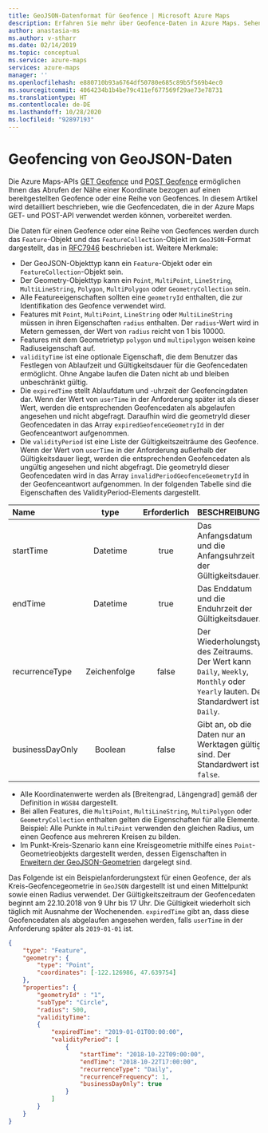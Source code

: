 ```yaml
---
title: GeoJSON-Datenformat für Geofence | Microsoft Azure Maps
description: Erfahren Sie mehr über Geofence-Daten in Azure Maps. Sehen Sie, wie die GET Geofence- und POST Geofence-APIs beim Abrufen der Position von Koordinaten relative zu einem Geofence verwendet werden.
author: anastasia-ms
ms.author: v-stharr
ms.date: 02/14/2019
ms.topic: conceptual
ms.service: azure-maps
services: azure-maps
manager: ''
ms.openlocfilehash: e880710b93a6764df50780e685c89b5f569b4ec0
ms.sourcegitcommit: 4064234b1b4be79c411ef677569f29ae73e78731
ms.translationtype: HT
ms.contentlocale: de-DE
ms.lasthandoff: 10/28/2020
ms.locfileid: "92897193"
---
```

# <a name="geofencing-geojson-data"></a>Geofencing von GeoJSON-Daten

Die Azure Maps-APIs [GET Geofence](/rest/api/maps/spatial/getgeofence) und [POST Geofence](/rest/api/maps/spatial/postgeofence) ermöglichen Ihnen das Abrufen der Nähe einer Koordinate bezogen auf einen bereitgestellten Geofence oder eine Reihe von Geofences. In diesem Artikel wird detailliert beschrieben, wie die Geofencedaten, die in der Azure Maps GET- und POST-API verwendet werden können, vorbereitet werden.

Die Daten für einen Geofence oder eine Reihe von Geofences werden durch das `Feature`-Objekt und das `FeatureCollection`-Objekt im `GeoJSON`-Format dargestellt, das in [RFC7946](https://tools.ietf.org/html/rfc7946) beschrieben ist. Weitere Merkmale:

* Der GeoJSON-Objekttyp kann ein `Feature`-Objekt oder ein `FeatureCollection`-Objekt sein.
* Der Geometry-Objekttyp kann ein `Point`, `MultiPoint`, `LineString`, `MultiLineString`, `Polygon`, `MultiPolygon` oder `GeometryCollection` sein.
* Alle Featureeigenschaften sollten eine `geometryId` enthalten, die zur Identifikation des Geofence verwendet wird.
* Features mit `Point`, `MultiPoint`, `LineString` oder `MultiLineString` müssen in ihren Eigenschaften `radius` enthalten. Der `radius`-Wert wird in Metern gemessen, der Wert von `radius` reicht von 1 bis 10000.
* Features mit dem Geometrietyp `polygon` und `multipolygon` weisen keine Radiuseigenschaft auf.
* `validityTime` ist eine optionale Eigenschaft, die dem Benutzer das Festlegen von Ablaufzeit und Gültigkeitsdauer für die Geofencedaten ermöglicht. Ohne Angabe laufen die Daten nicht ab und bleiben unbeschränkt gültig.
* Die `expiredTime` stellt Ablaufdatum und -uhrzeit der Geofencingdaten dar. Wenn der Wert von `userTime` in der Anforderung später ist als dieser Wert, werden die entsprechenden Geofencedaten als abgelaufen angesehen und nicht abgefragt. Daraufhin wird die geometryId dieser Geofencedaten in das Array `expiredGeofenceGeometryId` in der Geofenceantwort aufgenommen.
* Die `validityPeriod` ist eine Liste der Gültigkeitszeiträume des Geofence. Wenn der Wert von `userTime` in der Anforderung außerhalb der Gültigkeitsdauer liegt, werden die entsprechenden Geofencedaten als ungültig angesehen und nicht abgefragt. Die geometryId dieser Geofencedaten wird in das Array `invalidPeriodGeofenceGeometryId` in der Geofenceantwort aufgenommen. In der folgenden Tabelle sind die Eigenschaften des ValidityPeriod-Elements dargestellt.

| Name | type | Erforderlich  | BESCHREIBUNG |
| :------------ |:------------: |:---------------:| :-----|
| startTime | Datetime  | true | Das Anfangsdatum und die Anfangsuhrzeit der Gültigkeitsdauer. |
| endTime   | Datetime  | true |  Das Enddatum und die Enduhrzeit der Gültigkeitsdauer. |
| recurrenceType | Zeichenfolge | false |   Der Wiederholungstyp des Zeitraums. Der Wert kann `Daily`, `Weekly`, `Monthly` oder `Yearly` lauten. Der Standardwert ist `Daily`.|
| businessDayOnly | Boolean | false |  Gibt an, ob die Daten nur an Werktagen gültig sind. Der Standardwert ist `false`.|


* Alle Koordinatenwerte werden als [Breitengrad, Längengrad] gemäß der Definition in `WGS84` dargestellt.
* Bei allen Features, die `MultiPoint`, `MultiLineString`, `MultiPolygon` oder `GeometryCollection` enthalten gelten die Eigenschaften für alle Elemente. Beispiel: Alle Punkte in `MultiPoint` verwenden den gleichen Radius, um einen Geofence aus mehreren Kreisen zu bilden.
* Im Punkt-Kreis-Szenario kann eine Kreisgeometrie mithilfe eines `Point`-Geometrieobjekts dargestellt werden, dessen Eigenschaften in [Erweitern der GeoJSON-Geometrien](./extend-geojson.md) dargelegt sind.      

Das Folgende ist ein Beispielanforderungstext für einen Geofence, der als Kreis-Geofencegeometrie in `GeoJSON` dargestellt ist und einen Mittelpunkt sowie einen Radius verwendet. Der Gültigkeitszeitraum der Geofencedaten beginnt am 22.10.2018 von 9 Uhr bis 17 Uhr. Die Gültigkeit wiederholt sich täglich mit Ausnahme der Wochenenden. `expiredTime` gibt an, dass diese Geofencedaten als abgelaufen angesehen werden, falls `userTime` in der Anforderung später als `2019-01-01` ist.  

```json
{
    "type": "Feature",
    "geometry": {
        "type": "Point",
        "coordinates": [-122.126986, 47.639754]
    },
    "properties": {
        "geometryId" : "1",
        "subType": "Circle",
        "radius": 500,
        "validityTime": 
        {
            "expiredTime": "2019-01-01T00:00:00",
            "validityPeriod": [
                {
                    "startTime": "2018-10-22T09:00:00",
                    "endTime": "2018-10-22T17:00:00",
                    "recurrenceType": "Daily",
                    "recurrenceFrequency": 1,
                    "businessDayOnly": true
                }
            ]
        }
    }
}
```
